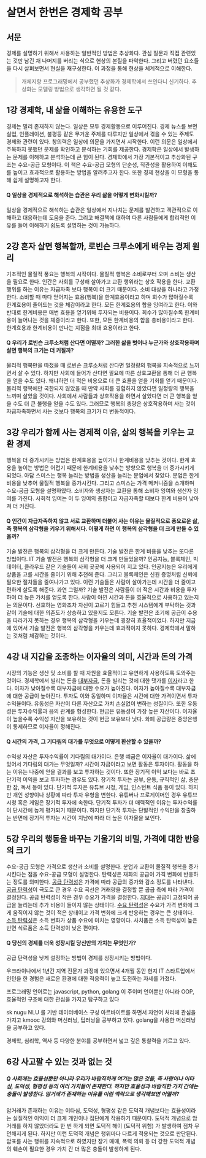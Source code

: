 # 살면서 한번은 경제학 공부

## 서문

경제를 설명하기 위해서 사용하는 일반적인 방법은 추상화다. 관심 질문과 직접 관련있는 것만 남긴 채 나머지를 버리는 식으로 현상의 본질을 파악한다. 그리고 버렸던 요소들을 다시 살펴보면서 현실을 재구성한다. 이 과정을 통해 현상을 체계적으로 이해한다.

> 개체지향 프로그래밍에서 공부했던 추상화가 경제학에서 쓰인다니 신기하다. 추상화는 모델링 방법으로 생각하면 될 것 같다.

## 1강 경제학, 내 삶을 이해하는 유용한 도구

경제는 멀리 존재하지 않는다. 일상은 모두 경제활동으로 이루어진다. 경제 뉴스를 보면 실업, 인플레이션, 불평등 같은 무거운 주제를 다루지만 일상에서 겪을 수 있는 주제도 경제와 관련이 있다. 창의력은 일상에 의문을 가지면서 시작한다. 이런 의문은 일상에서 주목하지 못했던 문제를 확인하고 분석하는 기회를 제공한다. 경제학은 일상에서 발생하는 문제를 이해하고 분석하는데 큰 힘이 된다. 경제학에서 가장 기본적이고 추상화된 구조는 수요-공급 모형이다. 이 책은 수요-공급 모형의 단순성, 직관성을 활용하여 이해도를 높이고 효과적으로 활용하는 방법을 알려주고자 한다.  또한 경제 현상을 이 모형을 통해 쉽게 설명하고자 한다. 

#### Q 일상을 경제적으로 해석하는 습관은 우리 삶을 어떻게 변화시킬까?

일상을 경제적으로 해석하는 습관은 일상에서 지나치는 문제를 발견하고 객관적으로 이해하고 대응하는데 도움을 준다. 그리고 해결책에   대하여 다른 사람들에게 합리적인 이유를 들어 이해하기 쉽도록 설명하는 것이 가능하다.

## 2강 혼자 살면 행복할까, 로빈슨 크루소에게 배우는 경제 원리

기초적인 물질적 풍요는 행복의 시작이다.  물질적 행복은 소비로부터 오며 소비는 생산을 필요로 한다. 인간은 사회를 구성해 살아가고 교환 행위라는 상호 작용을 한다. 교환 행위를 하는 이유는 자급자족 보다 행복이 더 크기 때문이다. 소비 대상을 하나라고 가정한다. 소비할 때 마다 얻어지는 효용(행복)을 한계효용이라고 하며 회수가 많아질수록 한계효용이 줄어드는 것을 체감이라고 한다. 모든 한계효용의 합을 잉여라고 한다. 이와 반대로 한계비용은 매번 효용을 얻기위해 투자되는 비용이다. 회수가 많아질수록 한계비용이 늘어나는 것을 체증이라고 한다. 또한, 모든 한계비용의 합을 총비용이라고 한다. 한계효용과 한계비용이 만나는 지점을 최대 효용이라고 한다.

#### Q 우리가 로빈슨 크루소처럼 산다면 어떨까? 그러한 삶을 벗어나 누군가와 상호작용하며 살면 행복의 크기는 더 커질까?

물리적 행복만을 따졌을 때 로빈슨 크루소처럼 산다면 일정량의 행복을 지속적으로 느끼면서 살 수 있다. 하지만 사회에 들어가 산다면 필요에 따른 상호교환을 통해 더 큰 행복을 얻을 수도 있다. 왜냐하면 더 적은 비용으로 더 큰 효욜을 얻을 기회를 얻기 때문이다. 물리적 행복에만 국한되지 않았을 때 만약 사회를 경험하지 않았다면 일정량의 행복을 느끼며 살았을 것이다. 사회에서 사람들과 상호작용을 하면서 살았다면 더 큰 행복을 얻을 수도 더 큰 불행을 얻을 수도 있다. 그러므로 행복의 총량은 상호작용하며 사는 것이 자급자족하면서 사는 것보다 행복의 크기가 더 변동적이다.       

## 3강 우리가 함께 사는 경제적 이유, 삶의 행복을 키우는 교환 경제

행복을 더 증가시키는 방법은 한계효용을 높이거나 한계비용을 낮추는 것이다. 한계 효용을 높이는 방법은 어렵기 때문에 한계비용을 낮추는 방향으로 행복을 더 증가시키게 되었다. 아담 스미스는 행복 늘리는 방법을 생산을 늘리는 분업에서 찾았다. 분업은 한계 비용을 낮추어 물질적 행복을 증가시킨다. 그리고 스미스는 가격 메커니즘을 소개하며 수요-공급 모형을 설명하였다. 소비자와 생상자는 교환을 통해 소비자 잉여와 생산자 잉여를 가진다. 사회적 잉여는 이 두 잉여의 총합이고 자급자족할 때보다 한계 비용이 낮아져 더 커진다.

#### Q 인간이 자급자족하지 않고 서로 교환하며 더불어 사는 이유는 물질적으로 풍요로운 삶, 즉 행복의 삼각형을 키우기 위해서다. 어떻게 하면 이 행복의 삼각형을 더 크게 만들 수 있을까?

 기술 발전은 행복의 삼각형을 더 크게 만든다. 기술 발전은 한계 비용을 낮추는 또다른 방법이다. IT 기술 발전은 행복의 삼각형을 더 크게 만들었을까? 인공지능, 블록체인, 빅데이터, 클라우드 같은 기술들이 사회 곳곳에 사용되어 지고 있다. 인공지능은 우리에게 상품을 고를 시간을 줄이기 위해 추천해 준다. 그리고 블록체인은 신원 증명처럼 신뢰에 필요한 절차들을 줄여나가고 있다. 이런 기술들은 사람이 살아가는데 시간을 더 줄이고 편하게 살도록 해준다. 과연 그럴까? 기술 발전은 사람들이 더 적은 시간과 비용을 투자하여 더 높은 가치를 얻도록 한다. 사람이 아낀 시간과 돈을 효율적으로 사용하고 있는지는 의문이다. 선호하는 영화조차 자신이 고르기 힘들고 추천 시스템에게 부탁하는 것과 같이 기술에 대한 의존도가 상승하고 있을지도 모른다. 기술 발전은 초기에 공급이 수용을 따라가지 못하는 경우 행복의 삼각형을 키우는데 굉장히 효율적이었다. 하지만 지금에 있어서 기술 발전은 행복의 삼각형을 키우는데 효과적이지 못하다. 경제학에서 말하는 것처럼 체감하는 것이다.

## 4강 내 지갑을 조종하는 이자율의 의미, 시간과 돈의 가격

시장의 기능은 생산 및 소비를 할 때 자원을 효율적이고 유연하게 사용하도록 도와주는 것이다. 경제학에서 빌리는 돈을 <u>대부자금</u>, 돈을 빌리는 것에 대한 댓가를 <u>이자</u>라고 한다. 이자가 낮아질수록 대부자금에 대한 수요가 높아진다. 이자가 높아질수록 대부자금에 대한 공급이 높아진다. 투자도 이와 동일하며 이자율은 시간에 대한 가격이면서 투자수익율이다. 유동성은 자산이 다른 자산으로 가치 손실없이 변하는 성질이다. 또한 유동성은 투자수익률과 음의 관계를 형성한다. 현금은 유동성이 가장 높은 자산이다. 이자율이 높을수록 수익성 자산을 보유하는 것이 현금 보유보다 낫다. 화폐 공급량은 중앙은행이 통제하므로 이자율이 정해진다.

#### Q 시간의 가격, 그 기다림의 대가를 무엇으로 어떻게 환산할 수 있을까?

수익성 자산은 투자수익률이 기다림의 대가이다. 은행 예금은 이자율이 대가이다. 삶에 있어서 기다림의 대가는 무엇일까? 시간이 자금이라고 보면 활동은 투자이다. 활동을 하는 이유는 나중에 얻을 결과를 보고 투자하는 것이다. 또한 장기적 이익 보다는 바로 초단기적 이익을 보고 투자하는 경우도 있다. 장기적 투자는 공부, 운동, 규칙적인 삶, 충분한 잠, 독서 등이 있다. 단기적 투자은 유튜브 시청, 게임, 인스턴트 식품 등이 있다. 하지만 개인 성향이나 상황에 따라 투자 유형을 변한다. 유튜버나 프로게이머인 경우 유튜브 시청 혹은 게임은 장기적 투자에 속한다. 단기적 투자가 더 매력적인 이유는 투자수익률이 단시간에 높게 평가되기 때문이다. 하지만 단기적 투자는 단발적인 수익만을 창출하는 반면에 장기적 투자는 시간이 지남에 따라 더 높은 이자율을 보인다.

## 5강 우리의 행동을 바꾸는 기울기의 비밀, 가격에 대한 반응의 크기

수요-공급 모형은 가격으로 생산과 소비를 설명한다. 분업과 교환이 물질적 행복을 증가시킨다는 점을 수요-공급 모형이 설명한다. 탄력성은 재화의 공급이 가격 변화에 반응하는 정도를 의미한다. <u>공급 탄력성</u>은 가격에 따라 공급의 증가와 감소 정도를 나타낸다. <u>공급 탄력성</u>이 극도로 큰 경우 수요 곡선은 거래량을 결정할 뿐 곱급 측에 따라 가격이 결정된다. 공급 탄력성이 작은 경우 수요가 가격을 결정한다. <u>지대</u>는 공급이 고정되어 공급을 늘리는데 추가 비용이 들이지 않는 상태이다. <u>수요 탄력성</u>은 수요가 가격 변화에 크게 움직이지 않는 것이 적은 상태이고 가격 변화에 크게 반응하는 경우는 큰 상태이다. <u>소득 탄력성</u>은 소득 변화가 상품 수요에 미치는 영향이다. 사치품은 소득 탄력성이 높은 반면 식료품은 소득 탄력성이 낮은 편이다.

#### Q 당신의 경제를 더욱 성장시킬 당신만의 가치는 무엇인가?

공급 탄력성을 낮게 설정하는 방법이 경제를 상장시키는 방법이다. 

우크라이나에서 1년간 지역 전문가 과정에 있으면서 4개월 동안 현지 IT 스타트업에서 인턴을 한 경험은 새로운 환경에 대한 적응력이 높고 도전하는 자세를 가졌다.

프로그래밍 언어로는 javascript, python, golang 이 주이며 언어뿐만 아니라 OOP, 효율적인 구조에 대한 관심을 가지고 탐구하고 있다

sk nugu NLU 룰 기반 데이터베이스 구성 아르바이트를 하면서 자연어 처리에 관심을 가지고 kmooc 강의와 머신러닝, 딥러닝을 공부하고 있다. golang을 사용한 머신러닝을 공부하고 있다. 

경제학, 심리학, 역사 등 다양한 분야를 공부하면서 넓고 깊은 통찰력을 기르고 있다.

## 6강 사고팔 수 있는 것과 없는 것

#####  Q 사회에는 효율성뿐만 아니라 우리가 바람직하게 여기는 많은 것들, 즉 사랑이나 이타심, 도덕성, 형평성 등의 여러 가치들이 존재한다. 하지만 효율성과 바람직한 가치 간에는 충돌이 발생한다. 암거래가 존재하는 이유를 이런 맥락으로 생각해보면 어떨까?

암거래가 존재하는 이유는 이타심, 도덕성, 형평성 같은 도덕적 개념보다는 효율성이라는 실질적인 이익이 더 크게 개인이나 집단에게 작용하기 때문이다. 도덕적 개념으로 암거래를 하지 않았더라도 한 번 하게 되면 도덕적 해이 (도덕적 위험) 가 발생하여 점차 무던해지게 된다. 하지만 이런 도덕적 개념은 행위마다 다르게 적용되는 것으로 판단된다. 암표를 사는 행위를 지속적으로 하였지만 장기 매매, 폭력 의뢰 등 더 강한 도덕적 개념의 훼손이 필요한 경우 가치 간 더 많은 충돌이 발생하게 된다.
